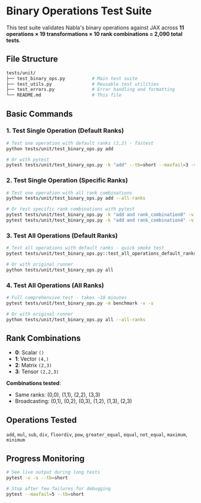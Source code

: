 # Binary Operations Test Suite

This test suite validates Nabla's binary operations against JAX across **11 operations × 19 transformations × 10 rank combinations = 2,090 total tests**.

## File Structure

```bash
tests/unit/
├── test_binary_ops.py          # Main test suite
├── test_utils.py               # Reusable test utilities
├── test_errors.py              # Error handling and formatting
└── README.md                   # This file
```

## Basic Commands

### 1. Test Single Operation (Default Ranks)

```bash
# Test one operation with default ranks (2,2) - fastest
python tests/unit/test_binary_ops.py add

# Or with pytest
pytest tests/unit/test_binary_ops.py -k "add" --tb=short --maxfail=3 -v
```

### 2. Test Single Operation (Specific Ranks)

```bash
# Test one operation with all rank combinations
python tests/unit/test_binary_ops.py add --all-ranks

# Or test specific rank combinations with pytest
pytest tests/unit/test_binary_ops.py -k "add and rank_combination0" -v  # scalar + scalar
pytest tests/unit/test_binary_ops.py -k "add and rank_combination4" -v  # scalar + vector
```

### 3. Test All Operations (Default Ranks)

```bash
# Test all operations with default ranks - quick smoke test
pytest tests/unit/test_binary_ops.py::test_all_operations_default_ranks -v

# Or with original runner
python tests/unit/test_binary_ops.py all
```

### 4. Test All Operations (All Ranks)

```bash
# Full comprehensive test - takes ~10 minutes
pytest tests/unit/test_binary_ops.py -m benchmark -v -s

# Or with original runner
python tests/unit/test_binary_ops.py all --all-ranks
```

## Rank Combinations

- **0**: Scalar `()`
- **1**: Vector `(4,)`  
- **2**: Matrix `(2,3)`
- **3**: Tensor `(2,2,3)`

**Combinations tested**:

- Same ranks: (0,0), (1,1), (2,2), (3,3)
- Broadcasting: (0,1), (0,2), (0,3), (1,2), (1,3), (2,3)

## Operations Tested

`add`, `mul`, `sub`, `div`, `floordiv`, `pow`, `greater_equal`, `equal`, `not_equal`, `maximum`, `minimum`

## Progress Monitoring

```bash
# See live output during long tests
pytest -v -s --tb=short

# Stop after few failures for debugging
pytest --maxfail=5 --tb=short
```
